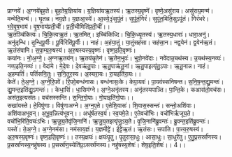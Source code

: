 

  
प्राग्नये॑। अ॒ग्नये॑बृह॒ते। बृ॒ह॒तेय॒ज्ञिया॑य। य॒ज्ञिया॑यऋ॒तस्य॑। ऋ॒तस्य॒वृष्णॆ॑। वृष्णे॒असु॑राय। असु॑राय॒मन्म॑। मन्मेति॒मन्म॑।। घृ॒तन्न। नय॒ज्ञे। य॒ज्ञआ॒स्ये॑। आ॒स्ये॒३॒॑सुपू॑तं। सुपू॑तं॒गिरं॑। सुपू॑त॒मिति॒सुऽपू॑तं। गिरं॑भरे। भ॒रे॒वृ॒ष॒भाय॑। वृ॒ष॒भाय॑प्रती॒चीं। प्र॒ती॒चीमिति॑प्र॒ती॒चीं।।  
ऋ॒तञ्चि॑कित्वः। चि॒कि॒त्वऋ॒तं। ऋ॒तमित्। इच्चि॑किध्दि। चि॒कि॒ध्यृ॒तस्य॑। ऋ॒तस्य॒धाराः॑। धारा॒अनु॑। अनु॑तृन्धि। तृ॒न्धि॒पू॒र्वीः। पू॒र्विरिति॑पू॒र्वीः।। नाहं। अ॒हंया॒तुं। या॒तुंसह॑सा। सह॑सा॒न। नद्व॒येन॑। द्व॒येन॑ऋ॒तं। ऋ॒तंस॑पामि। स॒पा॒म्य॒रु॒षस्य॑। अ॒रु॒षस्यस्य॒वृष्णः॑। वृष्ण॒इति॒वृष्णः॑।  
कया॑नः। नो॒अ॒ग्ने॒। अ॒ग्नऋ॒तय॑न्। ऋ॒तय॑न्नृ॒तेन॑। ऋ॒तेन॒भुवः॑। भुवो॒नवे॑दाः। नवे॑दाउ॒चथ॑स्य। उ॒चथ॑स्य॒नव्यः॑। नव्य॒इति॒नव्यः॑।। वेदा॑मे। मे॒दे॒वः। दे॒वऋ॑तु॒पाः। ऋ॒तु॒पाऋ॑तू॒नां। ऋ॒तु॒पाइत्यृ॑तु॒ऽपाः। ऋ॒तू॒नान्न। नाहं। अ॒हम्पतिं॑। पतिं॑सनि॒तुः। स॒नि॒तुर॒स्य। अ॒स्यरा॒यः। रा॒यइति॑रा॒यः।।  
केते॑। ते॒अ॒ग्ने॒। अ॒ग्ने॒रि॒पवे॑। रि॒पवे॒बन्ध॑नासः। बन्ध॑नासः॒के। केपा॒यवः॑। पा॒यव॑स्सनिषन्त। स॒नि॒ष॒न्त॒द्यु॒मन्तः॑। द्यु॒मन्त॒इति॑द्यु॒ऽमन्तः॑।। केधा॒सिं। धा॒सिम॑ग्ने। अ॒ग्ने॒अनृ॑तस्य। अनृ॑तस्यपान्न्ति। पा॒न्ति॒के। कआस॑तो॒वच॑सः। अस॑त॒इत्यस॑तः। वच॑सस्सन्ति। स॒न्ति॒गो॒पाः। गो॒पाइति॑गो॒पाः।।  
सखा॑यस्ते। ते॒विषु॑णाः। विषु॑णाअग्ने। अ॒ग्न॒ए॒ते। ए॒तेशि॒वासः॑। शि॒वास॒स्सन्तः॑। सन्तो॒अशि॑वाः। अशि॑वाअभूवन्। अ॒भू॒व॒न्नित्य॑भूवन्।। अधू॑र्षतस्व॒यं। स्व॒यमे॒ते। ए॒तेवचो॑भिः। वचो॑भिर्ऋजूय॒ते। वचो॑भि॒रिति॒वचः॑ऽभिः। ऋ॒जू॒य॒तेवृ॑जि॒नानि॑। ऋ॒जु॒य॒तइत्यृ॑जु॒ऽय॒ते। वृ॒जि॒नानि॑ब्रु॒वन्तः॑। ब्रु॒वन्त॒इति॑ब्रु॒वन्तः॑।  
यस्ते॑। ते॒अ॒ग्ने॒। अ॒ग्ने॒नम॑सा। नम॑साय॒ज्ञं। य॒ज्ञमीट्टे॑। ईट्टे॑ऋ॒तं। ऋ॒तंसः। सपा॑ति। पा॒त्य॒रु॒षस्य॑। अ॒रु॒षस्य॒वृष्णः॑। वृष्ण॒इति॒वृष्णः॑।। तस्य॒क्षयः॑। क्षयः॑पृ॒तु। पृ॒तुरासा॒धुः। आसा॒धुः। सा॒धुरे॑तु। ए॒तु॒प्र॒सर्स्रा॑णस्य। प्र॒सर्स्रा॑णस्य॒नहु॑षस्य। प्र॒सर्स्रा॑ण॒स्येति॑प्र॒ऽसर्स्रा॑णस्य। नहु॑षस्य॒शेषः॑। शेष॒इति॒शेषः॑।। 4।।  

